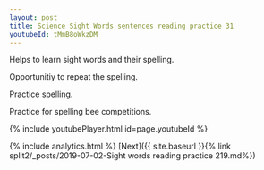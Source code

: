 ```yaml
---
layout: post
title: Science Sight Words sentences reading practice 31
youtubeId: tMmB8oWkzDM
---
```

 
 
Helps to learn sight words and their spelling.

Opportunitiy to repeat the spelling. 

Practice spelling. 
 
Practice for spelling bee competitions. 
 
{% include youtubePlayer.html id=page.youtubeId %}
 
 
{% include analytics.html %} 
[Next]({{ site.baseurl }}{% link  split2/_posts/2019-07-02-Sight words reading practice 219.md%})
 
